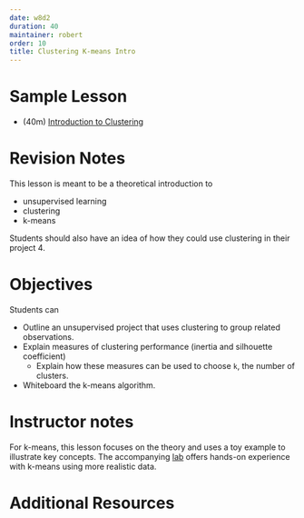 ```yaml
---
date: w8d2
duration: 40
maintainer: robert
order: 10
title: Clustering K-means Intro
---
```


# Sample Lesson

- (40m) [Introduction to Clustering](Unsupervised_Learning_KMeans.pptx)

# Revision Notes

This lesson is meant to be a theoretical introduction to
- unsupervised learning
- clustering
- k-means

Students should also have an idea of how they could use clustering in their project 4.

# Objectives

Students can
* Outline an unsupervised project that uses clustering to group related observations.
* Explain measures of clustering performance (inertia and silhouette coefficient)
  * Explain how these measures can be used to choose `k`, the number of clusters.
* Whiteboard the k-means algorithm.


# Instructor notes

For k-means, this lesson focuses on the theory and uses a toy example to illustrate key concepts. The accompanying [lab](https://github.com/thisismetis/dscurriculum_gamma/tree/master/curriculum/project-04/clustering-means-lab/KMeansClustering.ipynb) offers hands-on experience with k-means using more realistic data.

# Additional Resources
